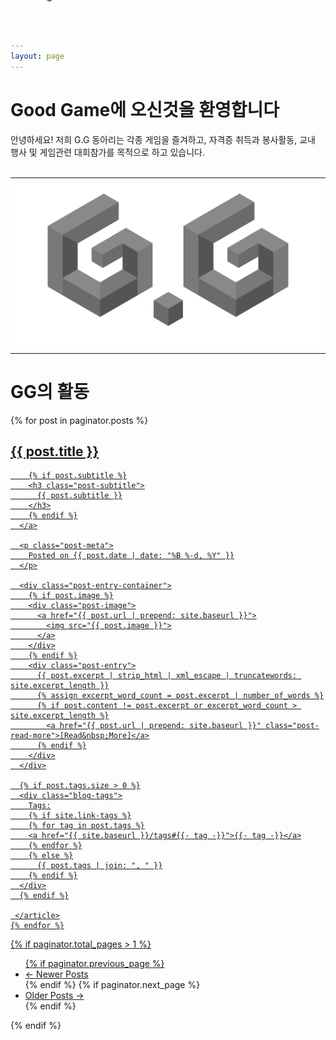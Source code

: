 ```yaml
---
layout: page
---
```


<h1>Good Game에 오신것을 환영합니다</h1>
 안녕하세요! 저희 G.G 동아리는 각종 게임을 즐겨하고, 자격증 취득과 봉사활동, 교내 행사 및 게임관련 대회참가를 목적으로 하고 있습니다.
<br><br>
<!--http://www.inven.co.kr/board/black/3583/828539 이거 수정했음-->
<table class="protectTable">
<tbody>
<tr>
<td>
<!-- clix_content 이 안에 본문 내용 외에 다른 내용을 절대 넣지 말 것  -->
<script type="text/javascript">//<![CDATA[document.write(removeRestrictTag());//]]></script>
<img style="width:600 !important;" src="/img/mainimg.png" class="txc-image" id="A_2413A7435920965D2A87D1">

<style>

/* ========== KEYFRAMES ========== */

@keyframes
shake {2% {transform: translate(-0.5px, -0.5px) rotate(0.5deg); }4% {transform: translate(2.5px, -1.5px) rotate(-0.5deg); }6% {transform: translate(2.5px, 0.5px) rotate(1.5deg); }8% {transform: translate(-0.5px, 2.5px) rotate(-0.5deg); }10% {transform: translate(1.5px, -0.5px) rotate(1.5deg); }12% {transform: translate(0.5px, -1.5px) rotate(-0.5deg); }14% {transform: translate(0.5px, -1.5px) rotate(0.5deg); }16% {transform: translate(-0.5px, 0.5px) rotate(0.5deg); }18% {transform: translate(-1.5px, 1.5px) rotate(0.5deg); }20% {transform: translate(-0.5px, -1.5px) rotate(-0.5deg); }22% {transform: translate(1.5px, 1.5px) rotate(0.5deg); }24% {transform: translate(-1.5px, 2.5px) rotate(1.5deg); }26% {transform: translate(-0.5px, 0.5px) rotate(0.5deg); }28% {transform: translate(-1.5px, 1.5px) rotate(-0.5deg); }30% {transform: translate(1.5px, 0.5px) rotate(0.5deg); }32% {transform: translate(1.5px, -0.5px) rotate(0.5deg); }34% {transform: translate(2.5px, 1.5px) rotate(-0.5deg); }36% {transform: translate(-1.5px, -0.5px) rotate(-0.5deg); }38% {transform: translate(1.5px, 2.5px) rotate(-0.5deg); }40% {transform: translate(-0.5px, -1.5px) rotate(0.5deg); }42% {transform: translate(0.5px, 0.5px) rotate(0.5deg); }44% {transform: translate(1.5px, 1.5px) rotate(-0.5deg); }46% {transform: translate(-1.5px, 0.5px) rotate(-0.5deg); }48% {transform: translate(1.5px, 1.5px) rotate(1.5deg); }50% {transform: translate(0.5px, -0.5px) rotate(0.5deg); }52% {transform: translate(-0.5px, 0.5px) rotate(1.5deg); }54% {transform: translate(1.5px, -1.5px) rotate(0.5deg); }56% {transform: translate(-0.5px, -1.5px) rotate(1.5deg); }58% {transform: translate(2.5px, 1.5px) rotate(0.5deg); }60% {transform: translate(-0.5px, -0.5px) rotate(1.5deg); }62% {transform: translate(1.5px, 2.5px) rotate(-0.5deg); }64% {transform: translate(-1.5px, 0.5px) rotate(-0.5deg); }66% {transform: translate(2.5px, 1.5px) rotate(-0.5deg); }68% {transform: translate(2.5px, 0.5px) rotate(1.5deg); }70% {transform: translate(-1.5px, -1.5px) rotate(0.5deg); }72% {transform: translate(-1.5px, -0.5px) rotate(-0.5deg); }74% {transform: translate(-0.5px, -1.5px) rotate(1.5deg); }76% {transform: translate(1.5px, 1.5px) rotate(0.5deg); }78% {transform: translate(1.5px, -0.5px) rotate(1.5deg); }80% {transform: translate(-0.5px, 1.5px) rotate(1.5deg); }82% {transform: translate(2.5px, 2.5px) rotate(0.5deg); }84% {transform: translate(-0.5px, 0.5px) rotate(1.5deg); }86% {transform: translate(1.5px, -0.5px) rotate(1.5deg); }88% {transform: translate(2.5px, -1.5px) rotate(0.5deg); }90% {transform: translate(0.5px, -1.5px) rotate(-0.5deg); }92% {transform: translate(-0.5px, -1.5px) rotate(1.5deg); }94% {transform: translate(2.5px, 0.5px) rotate(1.5deg); }96% {transform: translate(-0.5px, -1.5px) rotate(-0.5deg); }98% {transform: translate(-0.5px, -1.5px) rotate(0.5deg); }0%, 100% {transform: translate(0, 0) rotate(0); } }

@keyframes
shake-little {2% {transform: translate(0px, 0px) rotate(0.5deg); }4% {transform: translate(2px, 2px) rotate(0.5deg); }6% {transform: translate(2px, 2px) rotate(0.5deg); }8% {transform: translate(2px, 2px) rotate(0.5deg); }10% {transform: translate(2px, 0px) rotate(0.5deg); }12% {transform: translate(0px, 2px) rotate(0.5deg); }14% {transform: translate(0px, 0px) rotate(0.5deg); }16% {transform: translate(2px, 2px) rotate(0.5deg); }18% {transform: translate(0px, 0px) rotate(0.5deg); }20% {transform: translate(2px, 0px) rotate(0.5deg); }22% {transform: translate(2px, 2px) rotate(0.5deg); }24% {transform: translate(0px, 2px) rotate(0.5deg); }26% {transform: translate(0px, 0px) rotate(0.5deg); }28% {transform: translate(0px, 0px) rotate(0.5deg); }30% {transform: translate(2px, 2px) rotate(0.5deg); }32% {transform: translate(2px, 0px) rotate(0.5deg); }34% {transform: translate(2px, 0px) rotate(0.5deg); }36% {transform: translate(0px, 0px) rotate(0.5deg); }38% {transform: translate(2px, 2px) rotate(0.5deg); }40% {transform: translate(2px, 2px) rotate(0.5deg); }42% {transform: translate(2px, 2px) rotate(0.5deg); }44% {transform: translate(2px, 0px) rotate(0.5deg); }46% {transform: translate(0px, 0px) rotate(0.5deg); }48% {transform: translate(2px, 2px) rotate(0.5deg); }50% {transform: translate(2px, 0px) rotate(0.5deg); }52% {transform: translate(0px, 0px) rotate(0.5deg); }54% {transform: translate(0px, 0px) rotate(0.5deg); }56% {transform: translate(2px, 0px) rotate(0.5deg); }58% {transform: translate(2px, 2px) rotate(0.5deg); }60% {transform: translate(2px, 2px) rotate(0.5deg); }62% {transform: translate(2px, 2px) rotate(0.5deg); }64% {transform: translate(2px, 2px) rotate(0.5deg); }66% {transform: translate(0px, 0px) rotate(0.5deg); }68% {transform: translate(2px, 2px) rotate(0.5deg); }70% {transform: translate(2px, 0px) rotate(0.5deg); }72% {transform: translate(2px, 0px) rotate(0.5deg); }74% {transform: translate(2px, 2px) rotate(0.5deg); }76% {transform: translate(0px, 2px) rotate(0.5deg); }78% {transform: translate(0px, 0px) rotate(0.5deg); }80% {transform: translate(0px, 0px) rotate(0.5deg); }82% {transform: translate(0px, 0px) rotate(0.5deg); }84% {transform: translate(0px, 0px) rotate(0.5deg); }86% {transform: translate(2px, 0px) rotate(0.5deg); }88% {transform: translate(2px, 2px) rotate(0.5deg); }90% {transform: translate(2px, 2px) rotate(0.5deg); }92% {transform: translate(2px, 0px) rotate(0.5deg); }94% {transform: translate(2px, 0px) rotate(0.5deg); }96% {transform: translate(2px, 2px) rotate(0.5deg); }98% {transform: translate(2px, 2px) rotate(0.5deg); }0%, 100% {transform: translate(0, 0) rotate(0); } }

/*========== shake end ==========*/

@keyframes 
spin {0% { transform: rotate(0deg); }0.1% { transform: rotate(-60deg); }0.2% { transform: rotate(-144deg); }0.25% { transform: rotate(-252deg); }0.3% { transform: rotate(-396deg); }0.35% { transform: rotate(-576deg); }0.4% { transform: rotate(-792deg); }0.45% { transform: rotate(-1152deg); }0.5% { transform: rotate(-1632deg); }0.6% { transform: rotate(-2352deg); }0.7% { transform: rotate(-4012deg); }2.1% { transform: rotate(-56856deg); }2.2% { transform: rotate(-58514deg); }2.3% { transform: rotate(-59234deg); }2.4% { transform: rotate(-59703deg); }2.5% { transform: rotate(-60063deg); }2.6% { transform: rotate(-60279deg); }2.7% { transform: rotate(-60603deg); }2.8% { transform: rotate(-60711deg); }100% { transform: rotate(-82656deg); }}

@keyframes 
scale-up {0% { transform: scale(0.5); }0.5% { transform: scale(0.5); }1% { transform: scale(2.5); }2% { transform: scale(2.5); }2.3% { transform: scale(0.5) translate(200px,-200px); }100% {}}

@keyframes 
remove-border {0% {}1% {border-color: rgba(255,255,255,0);background-color: rgba(255,255,255,0);}100% {}}

@keyframes 
fall-header {0% {top: 0;}0.6% {opacity: 1;}0.7% {top: 350px;transform: scale(0) perspective(450px) rotateY(155deg) rotateZ(100deg);opacity: 0;}100% {opacity: 0;}}

@keyframes 
fall-sharemenu {0% {}0.5% {transform: translate(-100%,0%) rotate(-270deg) scale(0.2);opacity: 1;}0.55% {opacity: 0;}100% {opacity: 0;}}

@keyframes 
fall-search_box {0% {}0.4% {transform: translate(-10%,-500%) rotate(400deg) scale(0);opacity: 1;}0.45% {opacity: 0;}100% {opacity: 0;}}

@keyframes 
fall-list_btn_top_right {0% {}0.5% {transform: translate(45vw,212px) rotate(180deg) scale(0.2);transform-origin: left;opacity: 1;}0.55% {opacity: 0;}100% {opacity: 0;}}

@keyframes 
fall-list_btn_top_left {0% {}0.5% {transform: translate(-45vw,212px) rotate(180deg) scale(0.2);transform-origin: left;opacity: 1;}0.55% {opacity: 0;}100% {opacity: 0;}}

@keyframes 
fall-list_btn_bottom_right {0% {}0.5% {transform: translate(45vw,-212px) rotate(180deg) scale(0.2);transform-origin: left;opacity: 1;}0.55% {opacity: 0;}100% {opacity: 0;}}

@keyframes 
fall-list_btn_bottom_left {0% {}0.5% {transform: translate(-45vw,-312px) rotate(180deg) scale(0.2);transform-origin: left;opacity: 1;}0.55% {opacity: 0;}100% {opacity: 0;}}

@keyframes 
fall-cafemenu {0% {}0.7% {transform: translate(44vw,-42%) rotate(345deg) scale(0.05);opacity: 1;}0.75% {opacity: 0;}100% {opacity: 0;}}

@keyframes 
fall-commentDiv {0% {}1% {transform: translate(-6vw,-8vw) rotateX(230deg) rotateY(240deg) scale(0.05);opacity: 1;transform-origin: top;}1.1% {opacity: 0;}100% { opacity: 0; }}

@keyframes 
fall-subject {0% {}0.5% {transform: translate(45vw,190px) rotate(50deg) scale(0.4);transform-origin: right;opacity: 1;}0.55% {opacity: 0;}100% {opacity: 0;}}

@keyframes 
fall-writer {0% {}0.5% {transform: translate(40vw,180px) rotate(-60deg) scale(0.4);transform-origin: right;opacity: 1;}0.55% {opacity: 0;}100% {opacity: 0;}}

@keyframes
fall-url {0% {}0.5% {transform: translate(45vw,180px) rotate(-45deg) scale(0.2);transform-origin: right;opacity: 1;}0.55% {opacity: 0;}100% {opacity: 0;}}

@keyframes
fall-comment_cnt {0% {}0.5% {transform: translate(40vw,-82px) rotate(180deg) scale(0.2);transform-origin: left;opacity: 1;}0.55% {opacity: 0;}100% {opacity: 0;}}

@keyframes
fall-ccl {0% {}0.5% {transform: translate(-44vw,-42px) scale(0.5);transform-origin: left;opacity: 1;}0.55% {opacity: 0;}100% {opacity: 0;}}

@keyframes
appear-hos {0% {}0.04% { opacity: 1; }100% { opacity: 1; }}

@keyframes
fall-paging {0% {}0.5% {transform: rotate(-45deg) translate(7vw,-400px) scale(0.5);opacity: 1;}0.55% {opacity: 0;}100% {opacity: 0;}}

@keyframes
fall-minidaum {0% {}0.5% {transform: rotate(-48deg) translate(-45vw) scale(0.5);opacity: 1;}0.55% {opacity: 0;}100% {opacity: 0;}}

@keyframes
fall-nickzzal {0% {}0.5% {transform: translate(387px,22px) rotate(200deg) rotateX(60deg) rotateY(60deg) scale(0.1);opacity: 1;}0.55% {opacity: 0;}100% {opacity: 0;}}

/* ========== STYLE========== */
html {animation-name: shake;animation-duration: 100ms;animation-timing-function: ease-in-out;animation-iteration-count: 190;animation-delay: 6.5s;}
body {animation-name: shake-little;animation-duration: 100ms;animation-timing-function: ease-in-out;animation-iteration-count: 245;animation-delay: 3s;}
.open_article {display:none;}
.bbs_contents {z-index: 0;}
.fix_width {z-index: 2000;}
.rd_fnt {overflow: visible;animation: 1000s fall-header ease-out 8.5s;}
.menu {overflow: visible;animation: 1000s fall-header ease-out 8.5s;}
.menu_bg {overflow: visible;animation: 1000s fall-header ease-out 8.5s;}
.gnb {overflow: visible;animation: 1000s fall-header ease-out 8.5s;}
.nc_memu {overflow: visible;animation: 1000s fall-header ease-out 8.5s;}
#nc_container {overflow: visible;animation: 500s fall-header ease-out 8.5s;}
#chat { z-index: 2000 }
#chat > * {animation: 1000s fall-sharemenu cubic-bezier(0.85, 0.18, 1, 1.01) 7s;z-index: 2000;}
.abc {animation: 1000s fall-search_box ease 6s;}
#wrap { overflow: visible;}
.clicktome {animation: 1000s fall-search_box ease 6s;}
.vote > a {animation: 1000s fall-list_btn_top_right cubic-bezier(0.85, 0.18, 1, 1.01) 7s;z-index: 2000;}
.vote {animation: 1000s fall-list_btn_top_left cubic-bezier(0.85, 0.18, 1, 1.01) 7s;z-index: 2000;}
.show_author_document > a {animation: 1000s fall-list_btn_bottom_right cubic-bezier(0.85, 0.18, 1, 1.01) 7s;z-index: 2000;}
.direction {animation: 1000s fall-list_btn_bottom_left cubic-bezier(0.85, 0.18, 1, 1.01) 7s;z-index: 2000;}
.show_author_document {animation: 1000s fall-list_btn_bottom_left cubic-bezier(0.85, 0.18, 1, 1.01) 7s;z-index: 2000;}
.rd_sign {animation: 1000s fall-cafemenu linear 7s;z-index: 2000;}
.rd_hd {animation: 1000s fall-cafemenu linear 7s;z-index: 2000;}
.bd_hd {animation: 1000s fall-cafemenu linear 7s;z-index: 2000;}
.bd_lst {animation: 1000s fall-cafemenu linear 7s;z-index: 2000;}
form {animation: 1000s fall-cafemenu linear 7s;z-index: 2000;}
.left_banner1 {animation: 1000s fall-cafemenu linear 7s;z-index: 2000;}
.banner1 {animation: 1000s fall-cafemenu linear 7s;z-index: 2000;}
.banner3 {animation: 1000s fall-cafemenu linear 7s;z-index: 2000;}
.banner2 {animation: 1000s fall-cafemenu linear 7s;z-index: 2000;}
iframe {animation: 1000s fall-cafemenu linear 7s;z-index: 2000;}
.ss_ad_center {animation: 1000s fall-commentDiv linear 8s;z-index: 2001;}
.fdb_tag {animation: 1000s fall-commentDiv linear 8s;z-index: 2001;}
.votebox {animation: 1000s fall-subject linear 7s;z-index: 2000;}
.rd_nav {animation: 1000s fall-writer linear 6s;z-index: 2000;}
.rd_ft {animation: 1000s fall-writer linear 4s;z-index: 2000;}
.cmt_editor {animation: 1000s fall-url linear 6s;z-index: 2000;}
.fdb_itm {animation: 1000s fall-url linear 6s;z-index: 2000;}
#fdb_lst_wrp  {animation: 1000s fall-comment_cnt linear 6s;z-index: 2000;}
.fdb_lst_wrp  {animation: 1000s fall-comment_cnt linear 6s;z-index: 2000;}
#bottom {animation: 1000s fall-comment_cnt linear 6s;z-index: 2000;}
.clicktome {animation: 1000s fall-ccl linear 6s;z-index: 2000;}
.adsbygoogle {animation: 1000s remove-border linear 7s;}
.btn_img {animation: 1000s fall-paging linear 6s;z-index: 2000;}
#daum-ad-root-ifrm, .goTop, #footer {display: none;}
.fr {animation: 1000s fall-minidaum linear 6s;z-index: 2000;}
.sigong div {width: 300px; height:300px;min-width: 300px;top: 0; left: 0;background-size: contain;background-position: center;background-repeat: no-repeat;}
.sigong .sigong_detail1 {position: absolute;background-image: url('https://i.imgur.com/RM69gom.png');}
.sigong .sigong_detail2 {background-image: url('https://i.imgur.com/vGVXlvD.png');animation: spin 1000s linear infinite;}
.nickzzal img {position: absolute;top: -50px;width: 110px;z-index: 2000;animation: 1000s fall-nickzzal linear 6s;}
#user_contents {overflow: visible !important;}
.hos {background-image: url(https://i.imgur.com/5HTYc9x.png); background-size: contain; background-position: center;}
audio {visibility: hidden;}

/* ========== 미디어쿼리 ========== */
@media screen and (min-width: 480px) {/* vw>480px */.sigong {position: absolute;right: 50%;margin-top: -100px;animation: scale-up 1000s linear infinite;z-index: 1000;}.hos {opacity: 0;animation: 1000s appear-hos linear 23s;width: 708px;height: 700px;position: absolute;right: 50%;margin-top: -338px;margin-right: -255px;}}
@media screen and (max-width: 480px) { /* vw<480px */  @keyframes scale-up {   0% { transform: scale(0.5); }   0.5% { transform: scale(0.5); }   1% { transform: scale(1.2); }   2% { transform: scale(1.2); }   2.5% { transform: scale(0.21) translate(33%,-47%) }   100% { }  }  @keyframes mobile_comment1 {   0% {}   0.5% {     transform: translate(0,-100px) scale(0.4) rotate(-225deg);    opacity: 1;   }   0.55% { opacity: 0;    }   100% {}  }  @keyframes mobile_comment2 {   0% {}   0.5% {     transform: translate(0,-200px) scale(0.4) rotate(-45deg);    opacity: 1;   }   0.55% { opacity: 0;    }   100% {}  }  @keyframes mobile_comment3 {   0% {}   0.5% {     transform: translate(0,-300%) scale(0.4) rotate(70deg);    opacity: 1;   }   0.55% { opacity: 0;    }   100% {}  }  @keyframes mobile_comment4 {   0% {}   0.5% {     transform: translate(0,-400%) scale(0.4) rotate(-80deg);    opacity: 1;   }   0.55% { opacity: 0;    }   100% {}  }  @keyframes mobile_comment5 {   0% {}   0.5% {     transform: translate(0,-500%) scale(0.4) rotate(200deg);    opacity: 1;   }   0.55% { opacity: 0;    }   100% {}  }  @keyframes mobile_subject {   0% {}   1% {     transform: translate(0,250px) scale(0.2) rotateX(60deg) rotateY(60deg) rotateZ(360deg);    opacity: 1;   }   1.05% { opacity: 0;    }   100% {}  }  @keyframes mobile_navi {   0% {}   0.6% {     transform: translate(0,350px) scale(0.5) rotate(-145deg);    opacity: 1;   }   0.65% { opacity: 0;    }   100% {}  }  @keyframes mobile_tabcafe {   0% {}   0.6% {     transform: translate(0,-100px) scale(0.2) rotate(-145deg);    opacity: 1;   }   0.65% { opacity: 0;    }   100% {}  }  @keyframes mobile_optionbtn1 {   0% {}   0.6% {     transform: translate(-65px,-10px) scale(0.5);    opacity: 1;   }   0.65% { opacity: 0;    }   100% {}  }  @keyframes mobile_optionbtn2 {   0% {}   0.6% {     transform: translate(-100px,-10px) scale(0.5);    opacity: 1;   }   0.65% { opacity: 0;    }   100% {}  }  @keyframes fall-nickzzal {   0% { }   0.5% {    transform: translate(120px,150px) rotate(200deg) rotateX(60deg) rotateY(60deg) scale(0.2);    opacity: 1;   }   0.55% {    opacity: 0;   }   100% {    opacity: 0;   }  }    html, body { overflow: hidden; }  .sigong div {   width: 100%;  }  .sigong {   animation: scale-up 1000s linear infinite;   width: 100%;   z-index: 1000;   display: table-cell;  }  .hos {   position: absolute;   width: 100%;   left: 0;   opacity: 0;   z-index: -1;   animation: 1000s appear-hos linear 23s;  }  .mobilebox {   position: absolute;   display: table;   top: 0;   left: 0;   width: 100%;   height: 375px;   vertical-align: middle;  }  .list_cmt > li:nth-child(1) {   position: relative;   animation: 1000s mobile_comment1 linear 6s;   z-index: 2000;  }  .list_cmt > li:nth-child(2) {   position: relative;   animation: 1000s mobile_comment2 linear 6.4s;   z-index: 2000;  }  .list_cmt > li:nth-child(3) {   position: relative;   animation: 1000s mobile_comment3 linear 6.8s;   z-index: 2000;  }  .list_cmt > li:nth-child(4) {   position: relative;   animation: 1000s mobile_comment4 linear 7.2s;   z-index: 2000;  }  .list_cmt > li:nth-child(5) {position: relative;animation: 1000s mobile_comment5 linear 7.6s;z-index: 2000;}.view_subject {animation: 1000s mobile_subject linear 10s;z-index: 2000;}.cafe_navi{animation: 1000s mobile_navi linear 7s;z-index: 2000;}.tab_cafe {animation: 1000s mobile_tabcafe linear 9s;z-index: 2000;position: relative;}.detail_btns {animation: 1000s mobile_optionbtn1 linear 6s;z-index: 2000;position: relative;}.article_more {animation: 1000s mobile_optionbtn2 linear 6.5s;z-index: 2000;position: relative;}}

</style>

<div class="mobilebox">
<div class="sigong">
<div class="sigong_detail1"></div>
<div class="sigong_detail2"></div></div>
<div class="hos"></div></div>
<div class="nickzzal">
<img src="/img/mainimg.png" class="txc-image" id="A_2413A7435920965D2A87D1"><div>
<div style="display: none;">
<audio autoplay="true" controls="" class="attach_audio" src="http://cdh0912.github.io/assets/files/시공의 폭풍은 정말 최고야.mp3" type="audio/mpeg"></audio>
<audio autoplay="true" controls="" class="attach_audio" src="http://cdh0912.github.io/assets/files/시공좋아시공좋아.mp3" type="audio/mpeg"></audio>
</div>
<!-- --><!-- end clix_content -->
</div></div></td></tr></tbody></table>

<h1>GG의 활동</h1>
<div class="posts-list">
    {% for post in paginator.posts %}
    <article class="post-preview">
      <a href="{{ post.url | prepend: site.baseurl }}">
        <h2 class="post-title">{{ post.title }}</h2>
  
        {% if post.subtitle %}
        <h3 class="post-subtitle">
          {{ post.subtitle }}
        </h3>
        {% endif %}
      </a>
  
      <p class="post-meta">
        Posted on {{ post.date | date: "%B %-d, %Y" }}
      </p>
  
      <div class="post-entry-container">
        {% if post.image %}
        <div class="post-image">
          <a href="{{ post.url | prepend: site.baseurl }}">
            <img src="{{ post.image }}">
          </a>
        </div>
        {% endif %}
        <div class="post-entry">
          {{ post.excerpt | strip_html | xml_escape | truncatewords: site.excerpt_length }}
          {% assign excerpt_word_count = post.excerpt | number_of_words %}
          {% if post.content != post.excerpt or excerpt_word_count > site.excerpt_length %}
            <a href="{{ post.url | prepend: site.baseurl }}" class="post-read-more">[Read&nbsp;More]</a>
          {% endif %}
        </div>
      </div>
  
      {% if post.tags.size > 0 %}
      <div class="blog-tags">
        Tags:
        {% if site.link-tags %}
        {% for tag in post.tags %}
        <a href="{{ site.baseurl }}/tags#{{- tag -}}">{{- tag -}}</a>
        {% endfor %}
        {% else %}
          {{ post.tags | join: ", " }}
        {% endif %}
      </div>
      {% endif %}
  
     </article>
    {% endfor %}
  </div>
  
  {% if paginator.total_pages > 1 %}
  <ul class="pager main-pager">
    {% if paginator.previous_page %}
    <li class="previous">
      <a href="{{ paginator.previous_page_path | prepend: site.baseurl | replace: '//', '/' }}">&larr; Newer Posts</a>
    </li>
    {% endif %}
    {% if paginator.next_page %}
    <li class="next">
      <a href="{{ paginator.next_page_path | prepend: site.baseurl | replace: '//', '/' }}">Older Posts &rarr;</a>
    </li>
    {% endif %}
  </ul>
  {% endif %}
  
